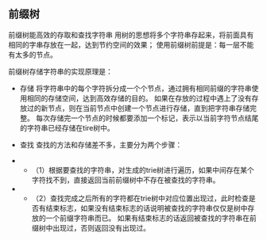 ## 前缀树
前缀树能高效的存取和查找字符串
用树的思想将多个字符串存起来，将前面具有相同的字串存放在一起，达到节约空间的效果；
使用前缀树前提是：每一层不能有太多的节点。

前缀树存储字符串的实现原理是：
* 存储
将字符串中的每个字符拆分成一个个节点，通过拥有相同前缀的字符串使用相同的存储空间，达到高效存储的目的。
如果在存放的过程中遇上了没有存放过的新节点，则在当前节点中创建一个节点进行存储，直到把字符串存储完整。
每次存储完一个节点的时候都要添加一个标记，表示以当前字符节点结尾的字符串已经存储在tire树中。

* 查找
查找的方法和存储差不多，主要分为两个步骤：
* * （1）根据要查找的字符串，对生成的trie树进行遍历，如果中间存在某个字符找不到，直接返回当前前缀树中不存在被查找的字符串。
* * （2）查找完成之后所有的字符都在trie树中对应位置出现过，此时检查是否有结束标志，如果没有结束标志的话说明被查找的字符串仅仅是树中存放的一个前缀字符串而已。
如果有结束标志的话返回被查找的字符串在前缀树中出现过，否则返回没有出现过。
